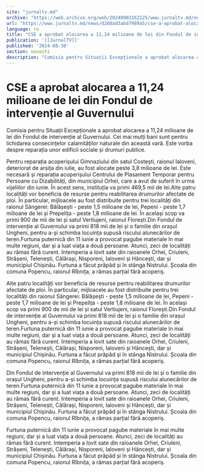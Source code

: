 ```yaml
---
site: "jurnaltv.md"
archive: "https://web.archive.org/web/20240902162125/www.jurnaltv.md/news/d260ad3abd7989a5/cse-a-aprobat-alocarea-a-11-24-milioane-de-lei-din-fondul-de-interventie-al-guvernului.html"
url: "https://www.jurnaltv.md/news/d260ad3abd7989a5/cse-a-aprobat-alocarea-a-11-24-milioane-de-lei-din-fondul-de-interventie-al-guvernului.html"
language: ro
title: "CSE a aprobat alocarea a 11,24 milioane de lei din Fondul de intervenție al Guvernului"
publication: '[[JurnalTV]]'
published: '2024-08-30'
section: novosti
description: "Comisia pentru Situații Excepționale a aprobat alocarea a 11,24 milioane de lei din Fondul de intervenție al Guvernului. Cei mai mulți bani sunt pentru lichidarea consecințelor calamităților naturale din această vară. Este vorba despre reparația unor edificii sociale și drumuri publice."
---
```


# CSE a aprobat alocarea a 11,24 milioane de lei din Fondul de intervenție al Guvernului

Comisia pentru Situații Excepționale a aprobat alocarea a 11,24 milioane de lei din Fondul de intervenție al Guvernului. Cei mai mulți bani sunt pentru lichidarea consecințelor calamităților naturale din această vară. Este vorba despre reparația unor edificii sociale și drumuri publice.

Pentru reparația acoperișului Gimnaziului din satul Costești, raionul Ialoveni, deteriorat de arșița din iulie, au fost alocate peste 3,8 milioane de lei. Este necesară și reparația acoperișului Centrului de Plasament Temporar pentru Persoane cu Dizabilități, din municipiul Orhei, care a avut de suferit în urma vijeliilor din iunie. În acest sens, instituția va primi 469,5 mii de lei.Alte patru localități vor beneficia de resurse pentru reabilitarea drumurilor afectate de ploi. În particular, mijloacele au fost distribuite pentru trei localități din raionul Sângerei: Bălășești - peste 1,5 milioane de lei, Pepeni - peste 1,7 milioane de lei și Prepelița - peste 1,8 milioane de lei. În același scop va primi 900 de mii de lei și satul Vertiujeni, raionul Florești.Din Fondul de intervenție al Guvernului va primi 818 mii de lei și o familie din orașul Ungheni, pentru a-și schimba locuința supusă riscului alunecărilor de teren.Furtuna puternică din 11 iunie a provocat pagube materiale în mai multe regiuni, dar și a luat viața a două persoane. Atunci, zeci de localități au rămas fără curent. Intemperia a lovit sate din raioanele Orhei, Criuleni, Strășeni, Telenești, Călărași, Nisporeni, Ialoveni și Hâncești, dar și municipiul Chișinău. Furtuna a făcut prăpăd și în stânga Nistrului. Școala din comuna Popencu, raionul Rîbnița, a rămas parțial fără acoperiș.

Alte patru localități vor beneficia de resurse pentru reabilitarea drumurilor afectate de ploi. În particular, mijloacele au fost distribuite pentru trei localități din raionul Sângerei: Bălășești - peste 1,5 milioane de lei, Pepeni - peste 1,7 milioane de lei și Prepelița - peste 1,8 milioane de lei. În același scop va primi 900 de mii de lei și satul Vertiujeni, raionul Florești.Din Fondul de intervenție al Guvernului va primi 818 mii de lei și o familie din orașul Ungheni, pentru a-și schimba locuința supusă riscului alunecărilor de teren.Furtuna puternică din 11 iunie a provocat pagube materiale în mai multe regiuni, dar și a luat viața a două persoane. Atunci, zeci de localități au rămas fără curent. Intemperia a lovit sate din raioanele Orhei, Criuleni, Strășeni, Telenești, Călărași, Nisporeni, Ialoveni și Hâncești, dar și municipiul Chișinău. Furtuna a făcut prăpăd și în stânga Nistrului. Școala din comuna Popencu, raionul Rîbnița, a rămas parțial fără acoperiș.

Din Fondul de intervenție al Guvernului va primi 818 mii de lei și o familie din orașul Ungheni, pentru a-și schimba locuința supusă riscului alunecărilor de teren.Furtuna puternică din 11 iunie a provocat pagube materiale în mai multe regiuni, dar și a luat viața a două persoane. Atunci, zeci de localități au rămas fără curent. Intemperia a lovit sate din raioanele Orhei, Criuleni, Strășeni, Telenești, Călărași, Nisporeni, Ialoveni și Hâncești, dar și municipiul Chișinău. Furtuna a făcut prăpăd și în stânga Nistrului. Școala din comuna Popencu, raionul Rîbnița, a rămas parțial fără acoperiș.

Furtuna puternică din 11 iunie a provocat pagube materiale în mai multe regiuni, dar și a luat viața a două persoane. Atunci, zeci de localități au rămas fără curent. Intemperia a lovit sate din raioanele Orhei, Criuleni, Strășeni, Telenești, Călărași, Nisporeni, Ialoveni și Hâncești, dar și municipiul Chișinău. Furtuna a făcut prăpăd și în stânga Nistrului. Școala din comuna Popencu, raionul Rîbnița, a rămas parțial fără acoperiș.